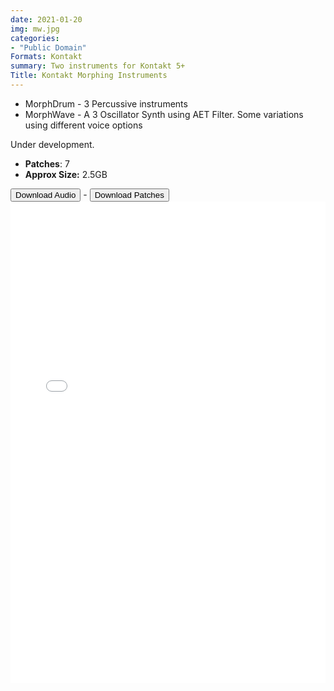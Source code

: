 ```yaml
---
date: 2021-01-20
img: mw.jpg
categories: 
- "Public Domain"
Formats: Kontakt
summary: Two instruments for Kontakt 5+
Title: Kontakt Morphing Instruments
---
```


* MorphDrum - 3 Percussive instruments 
* MorphWave - A 3 Oscillator Synth using AET Filter. Some variations using different voice options

Under development.
 
-  **Patches**: 7
-   **Approx Size:** 2.5GB


<div class="buttons"> <a href="https://www.dropbox.com/sh/1o856dvop1f4xn8/AAB9O6SAx8vOgttM94F5Kc_ia?dl=0"> <button>Download Audio</button></a> - <a href="https://github.com/publicsamples/Morph-Instruments"> <button>Download Patches</button></a></div>




<iframe width="100%" height="770px" src="/Demos/demos/morph.html" frameborder="0" allow="accelerometer; autoplay; clipboard-write; encrypted-media; gyroscope; picture-in-picture" allowfullscreen></iframe>

